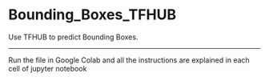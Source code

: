# Bounding_Boxes_TFHUB
Use TFHUB to predict Bounding Boxes. 
*****
Run the file in Google Colab and all the instructions are explained in each cell of jupyter notebook
